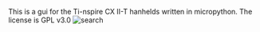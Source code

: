 This is a gui for the Ti-nspire CX II-T hanhelds written in micropython. The license is GPL v3.0
![search](https://github.com/user-attachments/assets/ddeab5c7-514d-4369-b76a-c07df9f92ba2)
